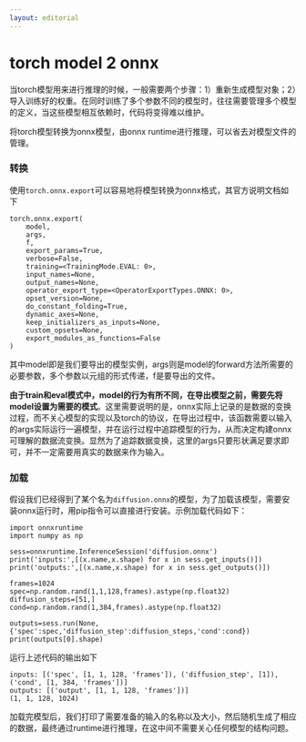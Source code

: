 ```yaml
---
layout: editorial
---
```


# torch model 2 onnx

当torch模型用来进行推理的时候，一般需要两个步骤：1）重新生成模型对象；2）导入训练好的权重。在同时训练了多个参数不同的模型时，往往需要管理多个模型的定义，当这些模型相互依赖时，代码将变得难以维护。

将torch模型转换为onnx模型，由onnx runtime进行推理，可以省去对模型文件的管理。

### 转换

使用`torch.onnx.export`可以容易地将模型转换为onnx格式，其官方说明文档如下

```
torch.onnx.export(
    model, 
    args, 
    f, 
    export_params=True, 
    verbose=False, 
    training=<TrainingMode.EVAL: 0>, 
    input_names=None, 
    output_names=None, 
    operator_export_type=<OperatorExportTypes.ONNX: 0>, 
    opset_version=None, 
    do_constant_folding=True, 
    dynamic_axes=None, 
    keep_initializers_as_inputs=None, 
    custom_opsets=None, 
    export_modules_as_functions=False
)
```

其中model即是我们要导出的模型实例，args则是model的forward方法所需要的必要参数，多个参数以元组的形式传递，f是要导出的文件。

**由于train和eval模式中，model的行为有所不同，在导出模型之前，需要先将model设置为需要的模式**。这里需要说明的是，onnx实际上记录的是数据的变换过程，而不关心模型的实现以及torch的协议，在导出过程中，该函数需要以输入的args实际运行一遍模型，并在运行过程中追踪模型的行为，从而决定构建onnx可理解的数据流变换。显然为了追踪数据变换，这里的args只要形状满足要求即可，并不一定需要用真实的数据来作为输入。

### 加载

假设我们已经得到了某个名为`diffusion.onnx`的模型，为了加载该模型，需要安装onnx运行时，用pip指令可以直接进行安装。示例加载代码如下：

```
import onnxruntime
import numpy as np

sess=onnxruntime.InferenceSession('diffusion.onnx')
print('inputs:',[(x.name,x.shape) for x in sess.get_inputs()])
print('outputs:',[(x.name,x.shape) for x in sess.get_outputs()])

frames=1024
spec=np.random.rand(1,1,128,frames).astype(np.float32)
diffusion_steps=[51,]
cond=np.random.rand(1,384,frames).astype(np.float32)

outputs=sess.run(None,{'spec':spec,'diffusion_step':diffusion_steps,'cond':cond})
print(outputs[0].shape)
```

运行上述代码的输出如下

```
inputs: [('spec', [1, 1, 128, 'frames']), ('diffusion_step', [1]), ('cond', [1, 384, 'frames'])]
outputs: [('output', [1, 1, 128, 'frames'])]
(1, 1, 128, 1024)
```

加载完模型后，我们打印了需要准备的输入的名称以及大小，然后随机生成了相应的数据，最终通过runtime进行推理，在这中间不需要关心任何模型的结构问题。
